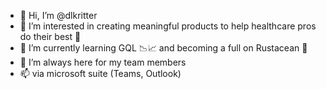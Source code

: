 - 👋 Hi, I’m @dlkritter
- 👀 I’m interested in creating meaningful products to help healthcare pros do their best 💪
- 🌱 I’m currently learning GQL 📉📈 and becoming a full on Rustacean 🦀
- 💞️ I’m always here for my team members
- 📫 via microsoft suite (Teams, Outlook) 

<!---
dlkritter/dlkritter is a ✨ special ✨ repository because its `README.md` (this file) appears on your GitHub profile.
You can click the Preview link to take a look at your changes.
--->
